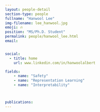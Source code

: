 ```yaml
---
layout: people-detail
section-type: people
fullname: "Hanwool Lee"
img-filename: lee_hanwool.jpg
emoji: 🔥
position: "MS/Ph.D. Student"
permalink: people/hanwool_lee.html
email: 


social:
  - title: home
    url: www.linkedin.com/in/hanwoolalbert

fields:
    - name: "Safety"
    - name: "Representation Learning"
    - name: "Interpretability"



publications:
---
```

